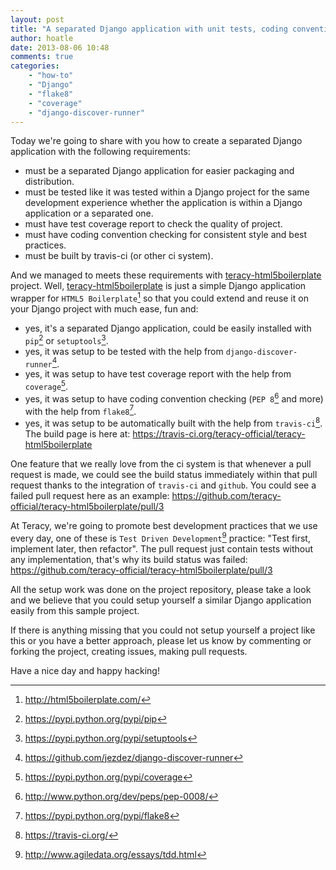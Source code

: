 ```yaml
---
layout: post
title: "A separated Django application with unit tests, coding convention checking and coverage report"
author: hoatle
date: 2013-08-06 10:48
comments: true
categories:
    - "how-to"
    - "Django"
    - "flake8"
    - "coverage"
    - "django-discover-runner"
---
```


Today we're going to share with you how to create a separated Django application with the following
requirements:

- must be a separated Django application for easier packaging and distribution.
- must be tested like it was tested within a Django project for the same development experience
whether the application is within a Django application or a separated one.
- must have test coverage report to check the quality of project.
- must have coding convention checking for consistent style and best practices.
- must be built by travis-ci (or other ci system).

And we managed to meets these requirements with [teracy-html5boilerplate][] project.
Well, [teracy-html5boilerplate][] is just a simple Django application wrapper for
`HTML5 Boilerplate`[^9] so that you could extend and reuse it on your Django project with much ease,
fun and:

- yes, it's a separated Django application, could be easily installed with `pip`[^1] or
`setuptools`[^2].
- yes, it was setup to be tested with the help from `django-discover-runner`[^3].
- yes, it was setup to have test coverage report with the help from `coverage`[^4].
- yes, it was setup to have coding convention checking (`PEP 8`[^5] and more) with the help from
`flake8`[^6].
- yes, it was setup to be automatically built with the help from `travis-ci`[^7]. The build page
is here at: https://travis-ci.org/teracy-official/teracy-html5boilerplate

One feature that we really love from the ci system is that whenever a pull request is made, we
could see the build status immediately within that pull request thanks to the integration of
`travis-ci` and `github`. You could see a failed pull request here as an example:
https://github.com/teracy-official/teracy-html5boilerplate/pull/3

At Teracy, we're going to promote best development practices that we use every day, one of these is
`Test Driven Development`[^8] practice: "Test first, implement later, then refactor". The pull
request just contain tests without any implementation, that's why its build status was failed:
https://github.com/teracy-official/teracy-html5boilerplate/pull/3

All the setup work was done on the project repository, please take a look and we believe that you
could setup yourself a similar Django application easily from this sample project.

If there is anything missing that you could not setup yourself a project like this or you have a
better approach, please let us know by commenting or forking the project, creating issues,
making pull requests.

Have a nice day and happy hacking!

[teracy-html5boilerplate]: https://github.com/teracy-official/teracy-html5boilerplate
[^1]: https://pypi.python.org/pypi/pip
[^2]: https://pypi.python.org/pypi/setuptools
[^3]: https://github.com/jezdez/django-discover-runner
[^4]: https://pypi.python.org/pypi/coverage
[^5]: http://www.python.org/dev/peps/pep-0008/
[^6]: https://pypi.python.org/pypi/flake8
[^7]: https://travis-ci.org/
[^8]: http://www.agiledata.org/essays/tdd.html
[^9]: http://html5boilerplate.com/
